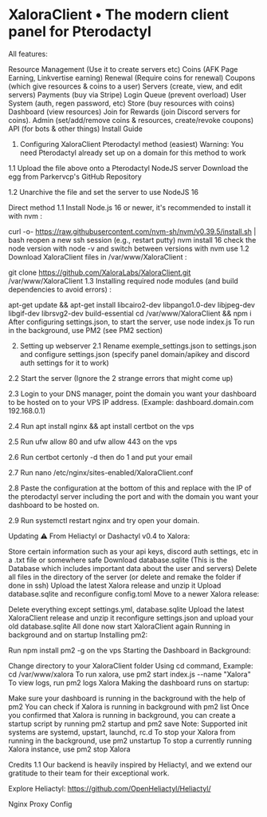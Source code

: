 # XaloraClient • The modern client panel for Pterodactyl
All features:

Resource Management (Use it to create servers etc)
Coins (AFK Page Earning, Linkvertise earning)
Renewal (Require coins for renewal)
Coupons (which give resources & coins to a user)
Servers (create, view, and edit servers)
Payments (buy via Stripe)
Login Queue (prevent overload)
User System (auth, regen password, etc)
Store (buy resources with coins)
Dashboard (view resources)
Join for Rewards (join Discord servers for coins).
Admin (set/add/remove coins & resources, create/revoke coupons)
API (for bots & other things)
Install Guide
1. Configuring XaloraClient
Pterodactyl method (easiest)
Warning: You need Pterodactyl already set up on a domain for this method to work

1.1 Upload the file above onto a Pterodactyl NodeJS server Download the egg from Parkervcp's GitHub Repository

1.2 Unarchive the file and set the server to use NodeJS 16

Direct method
1.1 Install Node.js 16 or newer, it's recommended to install it with nvm :

curl -o- https://raw.githubusercontent.com/nvm-sh/nvm/v0.39.5/install.sh | bash
reopen a new ssh session (e.g., restart putty)
nvm install 16
check the node version with node -v and switch between versions with nvm use <version>
1.2 Download XaloraClient files in /var/www/XaloraClient :

git clone https://github.com/XaloraLabs/XaloraClient.git /var/www/XaloraClient
1.3 Installing required node modules (and build dependencies to avoid errors) :

apt-get update && apt-get install libcairo2-dev libpango1.0-dev libjpeg-dev libgif-dev librsvg2-dev build-essential
cd /var/www/XaloraClient && npm i
After configuring settings.json, to start the server, use node index.js
To run in the background, use PM2 (see PM2 section)

2. Setting up webserver
2.1 Rename exemple_settings.json to settings.json and configure settings.json (specify panel domain/apikey and discord auth settings for it to work)

2.2 Start the server (Ignore the 2 strange errors that might come up)

2.3 Login to your DNS manager, point the domain you want your dashboard to be hosted on to your VPS IP address. (Example: dashboard.domain.com 192.168.0.1)

2.4 Run apt install nginx && apt install certbot on the vps

2.5 Run ufw allow 80 and ufw allow 443 on the vps

2.6 Run certbot certonly -d <Your XaloraClient Domain> then do 1 and put your email

2.7 Run nano /etc/nginx/sites-enabled/XaloraClient.conf

2.8 Paste the configuration at the bottom of this and replace with the IP of the pterodactyl server including the port and with the domain you want your dashboard to be hosted on.

2.9 Run systemctl restart nginx and try open your domain.

Updating ⚠️
From Heliactyl or Dashactyl v0.4 to Xalora:

Store certain information such as your api keys, discord auth settings, etc in a .txt file or somewhere safe
Download database.sqlite (This is the Database which includes important data about the user and servers)
Delete all files in the directory of the server (or delete and remake the folder if done in ssh)
Upload the latest Xalora release and unzip it
Upload database.sqlite and reconfigure config.toml
Move to a newer Xalora release:

Delete everything except settings.yml, database.sqlite
Upload the latest XaloraClient release and unzip it
reconfigure settings.json and upload your old database.sqlite
All done now start XaloraClient again
Running in background and on startup
Installing pm2:

Run npm install pm2 -g on the vps
Starting the Dashboard in Background:

Change directory to your XaloraClient folder Using cd command, Example: cd /var/www/xalora
To run xalora, use pm2 start index.js --name "Xalora"
To view logs, run pm2 logs Xalora
Making the dashboard runs on startup:

Make sure your dashboard is running in the background with the help of pm2
You can check if Xalora is running in background with pm2 list
Once you confirmed that Xalora is running in background, you can create a startup script by running pm2 startup and pm2 save
Note: Supported init systems are systemd, upstart, launchd, rc.d
To stop your Xalora from running in the background, use pm2 unstartup
To stop a currently running Xalora instance, use pm2 stop Xalora

Credits
1.1 Our backend is heavily inspired by Heliactyl, and we extend our gratitude to their team for their exceptional work.

Explore Heliactyl: https://github.com/OpenHeliactyl/Heliactyl/

Nginx Proxy Config
